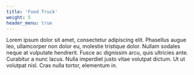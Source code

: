 ```yaml
---
title: 'Food Truck'
weight: 5
header_menu: true
---
```


Lorem ipsum dolor sit amet, consectetur adipiscing elit. Phasellus augue leo, ullamcorper non dolor eu, molestie tristique dolor. Nullam sodales neque at vulputate hendrerit. Fusce ac dignissim arcu, quis ultricies ante. Curabitur a nunc lacus. Nulla imperdiet justo vitae volutpat dictum. Ut ut volutpat nisl. Cras nulla tortor, elementum in.
